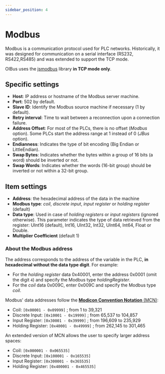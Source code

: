 ```yaml
---
sidebar_position: 4
---
```


# Modbus

Modbus is a communication protocol used for PLC networks. Historically, it was designed for communication on a serial 
interface (RS232, RS422,RS485) and was extended to support the TCP mode.

OIBus uses the [jsmodbus](https://github.com/Cloud-Automation/node-modbus) library **in TCP mode only**.

## Specific settings
- **Host**: IP address or hostname of the Modbus server machine.
- **Port**: 502 by default.
- **Slave ID**: Identify the Modbus source machine if necessary (1 by default).
- **Retry interval**: Time to wait between a reconnection upon a connection failure.
- **Address Offset**: For most of the PLCs, there is no offset (_Modbus_ option). Some PLCs start the address range at 1
  instead of 0 (_JBus_ option).
- **Endianness**: Indicates the type of bit encoding (Big Endian or LittleEndian).
- **Swap Bytes**: Indicates whether the bytes within a group of 16 bits (a word) should be inverted or not.
- **Swap Words**: Indicates whether the words (16-bit group) should be inverted or not within a 32-bit group.

## Item settings
- **Address**: the hexadecimal address of the data in the machine
- **Modbus type**: _coil_, _discrete input_, _input register_ or _holding register_ (default)
- **Data type**: Used in case of _holding registers_ or _input registers_ (ignored otherwise). This parameter indicates
the type of data retrieved from the register: UInt16 (default), Int16, UInt32, Int32, UInt64, Int64, Float or Double.
- **Multiplier Coefficient** (default 1)

### About the Modbus address
The address corresponds to the address of the variable in the PLC, **in hexadecimal without the data type digit**. For
example:
- For the _holding register_ data 0x40001, enter the address 0x0001 (omit the digit `4`) and specify the Modbus type
  _holdingRegister_.
- For the _coil_ data 0x009C, enter 0x009C and specify the Modbus type _coil_.

Modbus' data addresses follow the [**Modicon Convention Notation** (MCN)](https://www.modbus.org/docs/PI_MBUS_300.pdf):
- Coil: `[0x00001 - 0x09999]` ; from 1 to 39,321
- Discrete Input: `[0x10001 - 0x19999]` ; from 65,537 to 104,857
- Input Register: `[0x30001 - 0x39999]` ; from 196,609 to 235,929
- Holding Register: `[0x40001 - 0x49999]` ; from 262,145 to 301,465

An extended version of MCN allows the user to specify larger address spaces:
- Coil: `[0x000001 - 0x065535]`
- Discrete Input: `[0x100001 - 0x165535]`
- Input Register: `[0x300001 - 0x365535]`
- Holding Register: `[0x400001 - 0x465535]`



